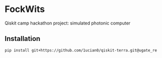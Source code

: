 # FockWits
Qiskit camp hackathon project: simulated photonic computer

## Installation

```bash
pip install git+https://github.com/1ucian0/qiskit-terra.git@ugate_re
